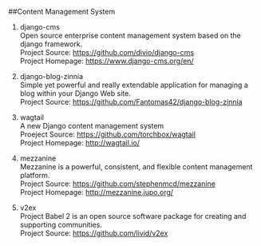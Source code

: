##Content Management System  

1. django-cms  
Open source enterprise content management system based on the django framework.  
Project Source: https://github.com/divio/django-cms  
Project Homepage: https://www.django-cms.org/en/

1. django-blog-zinnia  
Simple yet powerful and really extendable application for managing a blog within your Django Web site.  
Project Source: https://github.com/Fantomas42/django-blog-zinnia   

1. wagtail  
A new Django content management system  
Proeject Source: https://github.com/torchbox/wagtail  
Project Homepage: http://wagtail.io/

1. mezzanine  
Mezzanine is a powerful, consistent, and flexible content management platform.  
Project Source: https://github.com/stephenmcd/mezzanine  
Project Homepage: http://mezzanine.jupo.org/

1. v2ex  
Project Babel 2 is an open source software package for creating and supporting communities.  
Project Source: https://github.com/livid/v2ex  


 
